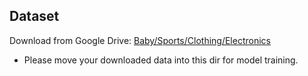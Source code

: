 ## Dataset

Download from Google Drive: [Baby/Sports/Clothing/Electronics]()

* Please move your downloaded data into this dir for model training.
